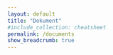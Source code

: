 ```yaml
---
layout: default
title: "Dokument"
#include_collection: cheatsheet
permalink: /documents
show_breadcrumb: true
---
```

